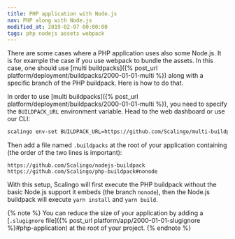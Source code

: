 ```yaml
---
title: PHP application with Node.js
nav: PHP along with Node.js
modified_at: 2019-02-07 00:00:00
tags: php nodejs assets webpack
---
```


There are some cases where a PHP application uses also some Node.js. It is for
example the case if you use webpack to bundle the assets. In this case, one
should use [multi buildpacks]({% post_url
platform/deployment/buildpacks/2000-01-01-multi %}) along with a specific branch
of the PHP buildpack. Here is how to do that.

In order to use [multi buildpacks]({% post_url
platform/deployment/buildpacks/2000-01-01-multi %}), you need to specify the
`BUILDPACK_URL` environment variable. Head to the web dashboard or use our CLI:

```bash
scalingo env-set BUILDPACK_URL=https://github.com/Scalingo/multi-buildpack.git
```

Then add a file named `.buildpacks` at the root of your application containing
(the order of the two lines is important):

```text
https://github.com/Scalingo/nodejs-buildpack
https://github.com/Scalingo/php-buildpack#nonode
```

With this setup, Scalingo will first execute the PHP buildpack without the basic
Node.js support it embeds (the branch `nonode`), then the Node.js buildpack will
execute `yarn install` and `yarn build`.

{% note %}
You can reduce the size of your application by adding a [`.slugignore` file]({%
post_url platform/app/2000-01-01-slugignore %}#php-application) at the root of
your project.
{% endnote %}
